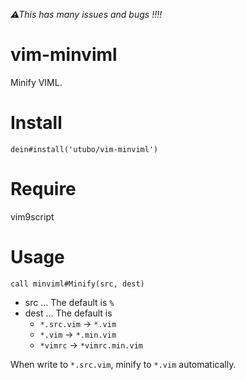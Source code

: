 *⚠This has many issues and bugs !!!!*

# vim-minviml
Minify VIML.

# Install
```vim
dein#install('utubo/vim-minviml')
```

# Require
vim9script

# Usage
```vim
call minviml#Minify(src, dest)
```
- src ... The default is `%`
- dest ... The default is
  - `*.src.vim` -> `*.vim`
  - `*.vim` -> `*.min.vim`
  - `*vimrc` -> `*vimrc.min.vim`

When write to `*.src.vim`, minify to `*.vim` automatically.
